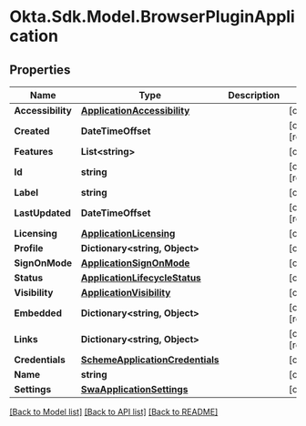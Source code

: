 # Okta.Sdk.Model.BrowserPluginApplication

## Properties

Name | Type | Description | Notes
------------ | ------------- | ------------- | -------------
**Accessibility** | [**ApplicationAccessibility**](ApplicationAccessibility.md) |  | [optional] 
**Created** | **DateTimeOffset** |  | [optional] [readonly] 
**Features** | **List&lt;string&gt;** |  | [optional] 
**Id** | **string** |  | [optional] [readonly] 
**Label** | **string** |  | [optional] 
**LastUpdated** | **DateTimeOffset** |  | [optional] [readonly] 
**Licensing** | [**ApplicationLicensing**](ApplicationLicensing.md) |  | [optional] 
**Profile** | **Dictionary&lt;string, Object&gt;** |  | [optional] 
**SignOnMode** | [**ApplicationSignOnMode**](ApplicationSignOnMode.md) |  | [optional] 
**Status** | [**ApplicationLifecycleStatus**](ApplicationLifecycleStatus.md) |  | [optional] 
**Visibility** | [**ApplicationVisibility**](ApplicationVisibility.md) |  | [optional] 
**Embedded** | **Dictionary&lt;string, Object&gt;** |  | [optional] [readonly] 
**Links** | **Dictionary&lt;string, Object&gt;** |  | [optional] [readonly] 
**Credentials** | [**SchemeApplicationCredentials**](SchemeApplicationCredentials.md) |  | [optional] 
**Name** | **string** |  | [optional] 
**Settings** | [**SwaApplicationSettings**](SwaApplicationSettings.md) |  | [optional] 

[[Back to Model list]](../README.md#documentation-for-models) [[Back to API list]](../README.md#documentation-for-api-endpoints) [[Back to README]](../README.md)

